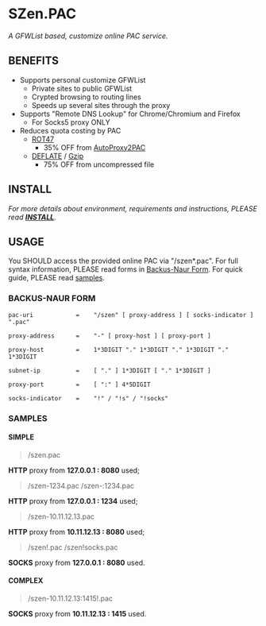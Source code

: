 # SZen.PAC

*A GFWList based, customize online PAC service.*

## BENEFITS

* Supports personal customize GFWList
	* Private sites to public GFWList
	* Crypted browsing to routing lines
	* Speeds up several sites through the proxy
* Supports "Remote DNS Lookup" for Chrome/Chromium and Firefox
	* For Socks5 proxy ONLY
* Reduces quota costing by PAC
	* [ROT47][ROT13]
		* 35% OFF from [AutoProxy2PAC][autoproxy2pac]
	* [DEFLATE][] / [Gzip][]
		* 75% OFF from uncompressed file

## INSTALL

*For more details about environment, requirements and instructions, PLEASE read
**[INSTALL][]**.*

## USAGE

You SHOULD access the provided online PAC via "/szen\*.pac". For full syntax
information, PLEASE read forms in [Backus-Naur Form](#EBNF). For quick guide,
PLEASE read [samples](#Samples).

<a name="EBNF"></a>
### BACKUS-NAUR FORM

```
pac-uri	           =    "/szen" [ proxy-address ] [ socks-indicator ] ".pac"

proxy-address      =    "-" [ proxy-host ] [ proxy-port ]

proxy-host         =    1*3DIGIT "." 1*3DIGIT "." 1*3DIGIT "." 1*3DIGIT

subnet-ip          =    [ "." ] 1*3DIGIT [ "." 1*3DIGIT ]

proxy-port         =    [ ":" ] 4*5DIGIT

socks-indicator    =    "!" / "!s" / "!socks"
```

<a name="Samples"></a>
### SAMPLES

#### SIMPLE

> /szen.pac

**HTTP** proxy from **127.0.0.1 : 8080** used;

> /szen-1234.pac
> /szen-:1234.pac

**HTTP** proxy from **127.0.0.1 : 1234** used;

> /szen-10.11.12.13.pac

**HTTP** proxy from **10.11.12.13 : 8080** used;

> /szen!.pac
> /szen!socks.pac

**SOCKS** proxy from **127.0.0.1 : 8080** used.

#### COMPLEX

> /szen-10.11.12.13:1415!.pac

**SOCKS** proxy from **10.11.12.13 : 1415** used.

[ROT13]: http://en.wikipedia.org/wiki/ROT13
[autoproxy2pac]: https://autoproxy2pac.appspot.com/
[DEFLATE]: http://en.wikipedia.org/wiki/DEFLATE
[Gzip]: http://en.wikipedia.org/wiki/Gzip
[INSTALL]: https://github.com/snakevil/szen.pac/blob/master/INSTALL.en.md

<!-- vim: se ft=markdown fenc=utf-8 ff=unix tw=80 noet nonu: -->
